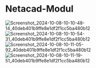 # Netacad-Modul
![Screenshot_2024-10-08-10-10-48-14_40deb401b9ffe8e1df2f1cc5ba480b12](https://github.com/user-attachments/assets/b6d65693-a85a-496d-b51e-53bd726546ef)
![Screenshot_2024-10-08-10-10-54-31_40deb401b9ffe8e1df2f1cc5ba480b12](https://github.com/user-attachments/assets/162472e3-7b86-4878-b6c4-f1384a60494e)
![Screenshot_2024-10-08-10-11-05-92_40deb401b9ffe8e1df2f1cc5ba480b12](https://github.com/user-attachments/assets/42cb226b-094e-4f5d-8f17-2cee2067937a)
![Screenshot_2024-10-08-10-11-19-51_40deb401b9ffe8e1df2f1cc5ba480b12](https://github.com/user-attachments/assets/8aaca8fe-4757-4f2d-b3b0-0a04fa93aa6c)
